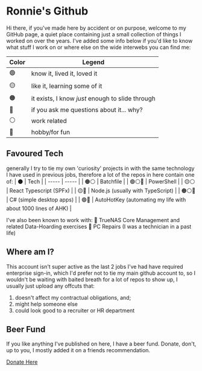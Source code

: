 # Ronnie's Github

Hi there, if you've made here by accident or on purpose, welcome to my GitHub page, a quiet place containing just a small collection of things I worked on over the years. I've added some info below if you'd like to know what stuff I work on or where else on the wide interwebs you can find me:

| Color | Legend |
| ------- | ----- |
| 🟢 | know it, lived it, loved it |
| 🟡 | like it, learning some of it |
| 🟠 | it exists, I know *just* enough to slide through |
| 🔴 | if you ask me questions about it... why? |
| ⚪ | work related |
| 🔵 | hobby/for fun |

## Favoured Tech
generally I try to tie my own 'curiosity' projects in with the same technology I have used in previous jobs, therefore a lot of the repos in here contain one of:
| ⚫ | Tech |
| ----- | ----- |
| 🟠⚪ | Batchfile |
| 🟢⚪🔵 | PowerShell |
| 🟡⚪ | React Typescript (SPFx) |
| 🟡🔵 | Node.js (usually with TypeScript) |
| 🟠⚪🔵 | C# (simple desktop apps) |
| 🟢🔵 | AutoHotKey (automating my life with about 1000 lines of AHK) |

I've also been known to work with:
🔵 TrueNAS Core Management and related Data-Hoarding exercises
🔵 PC Repairs (I was a technician in a past life)

## Where am I?
This account isn't super active as the last 2 jobs I've had have required enterprise sign-in, which I'd prefer not to tie my main github account to, so I wouldn't be waiting with baited breath for a lot of repos to show up, I usually just upload any offcuts that:
1. doesn't affect my contractual obligations, and;
2. might help someone else
3. could look good to a recruiter or HR department

## Beer Fund
If you like anything I've published on here, I have a beer fund. Donate, don't, up to you, I mostly added it on a friends recommendation.

[Donate Here](https://www.paypal.com/donate/?business=W7J42EFE4AW88&no_recurring=0&item_name=Beer+Fund&currency_code=AUD)


<!--
**digi-ron/digi-ron** is a ✨ _special_ ✨ repository because its `README.md` (this file) appears on your GitHub profile.

Here are some ideas to get you started:

- 🔭 I’m currently working on ...
- 🌱 I’m currently learning ...
- 👯 I’m looking to collaborate on ...
- 🤔 I’m looking for help with ...
- 💬 Ask me about ...
- 📫 How to reach me: ...
- 😄 Pronouns: ...
- ⚡ Fun fact: ...
-->

<!-- Fuck -->
